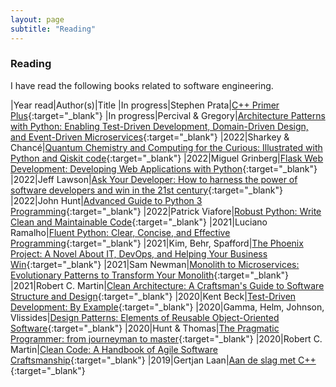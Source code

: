 ```yaml
---
layout: page
subtitle: "Reading"
---
```


### Reading

I have read the following books related to software engineering.

|Year read|Author(s)|Title
|In progress|Stephen Prata|[C++ Primer Plus](http://www.worldcat.org/oclc/867138379){:target="_blank"}
|In progress|Percival & Gregory|[Architecture Patterns with Python: Enabling Test-Driven Development, Domain-Driven Design, and Event-Driven Microservices](http://www.worldcat.org/oclc/1114562500){:target="_blank"}
|2022|Sharkey & Chancé|[Quantum Chemistry and Computing for the Curious: Illustrated with Python and Qiskit code](https://worldcat.org/title/1319198736){:target="_blank"}
|2022|Miguel Grinberg|[Flask Web Development: Developing Web Applications with Python](http://www.worldcat.org/oclc/1031662165){:target="_blank"}
|2022|Jeff Lawson|[Ask Your Developer: How to harness the power of software developers and win in the 21st century](http://www.worldcat.org/oclc/1182019750){:target="_blank"}
|2022|John Hunt|[Advanced Guide to Python 3 Programming](http://www.worldcat.org/oclc/1105351033){:target="_blank"}
|2022|Patrick Viafore|[Robust Python: Write Clean and Maintainable Code](http://www.worldcat.org/oclc/1268175012){:target="_blank"}
|2021|Luciano Ramalho|[Fluent Python: Clear, Concise, and Effective Programming](http://www.worldcat.org/oclc/1113279631){:target="_blank"}
|2021|Kim, Behr, Spafford|[The Phoenix Project: A Novel About IT, DevOps, and Helping Your Business Win](http://www.worldcat.org/oclc/1043022026){:target="_blank"}
|2021|Sam Newman|[Monolith to Microservices: Evolutionary Patterns to Transform Your Monolith](http://www.worldcat.org/oclc/1225960676){:target="_blank"}
|2021|Robert C. Martin|[Clean Architecture: A Craftsman's Guide to Software Structure and Design](http://www.worldcat.org/oclc/1012608195){:target="_blank"}
|2020|Kent Beck|[Test-Driven Development: By Example](http://www.worldcat.org/oclc/1041262122){:target="_blank"}
|2020|Gamma, Helm, Johnson, Vlissides|[Design Patterns: Elements of Reusable Object-Oriented Software](http://www.worldcat.org/oclc/961356420){:target="_blank"}
|2020|Hunt & Thomas|[The Pragmatic Programmer: from journeyman to master](http://www.worldcat.org/oclc/918899734){:target="_blank"}
|2020|Robert C. Martin|[Clean Code: A Handbook of Agile Software Craftsmanship](http://www.worldcat.org/oclc/968264214){:target="_blank"}
|2019|Gertjan Laan|[Aan de slag met C++](http://www.worldcat.org/oclc/992966118){:target="_blank"}

<!--|In progress|Goodfellow, Bengio, Courville|[Deep Learning](http://www.worldcat.org/oclc/1039124561){:target="_blank"}
|In progress|Kief Morris|[Infrastructure as Code: Dynamic Systems for the Cloud Age](http://www.worldcat.org/oclc/1238064565){:target="_blank"}-->